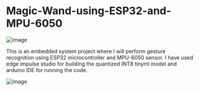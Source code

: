 # Magic-Wand-using-ESP32-and-MPU-6050
![image](https://user-images.githubusercontent.com/55651740/161983984-4d29682c-9656-4d01-bc39-8a3ba9213281.png)

This is an embedded system project where I will perform gesture recognition using ESP32 microcontroller and MPU-6050 sensor. I have used edge impulse studio for building the quantized INT8 tinyml model and arduino IDE for running the code.

![image](https://user-images.githubusercontent.com/55651740/161984621-e5a0e02d-0a46-4d6a-9cfa-5053705a8030.png)
